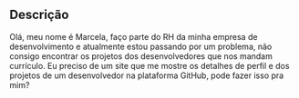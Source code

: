 ## Descrição
Olá, meu nome é Marcela, faço parte do RH da minha empresa de desenvolvimento e atualmente estou passando por um problema, não consigo encontrar os projetos dos desenvolvedores que nos mandam currículo. Eu preciso de um site que me mostre os detalhes de perfil e dos projetos de um desenvolvedor na plataforma GitHub, pode fazer isso pra mim?